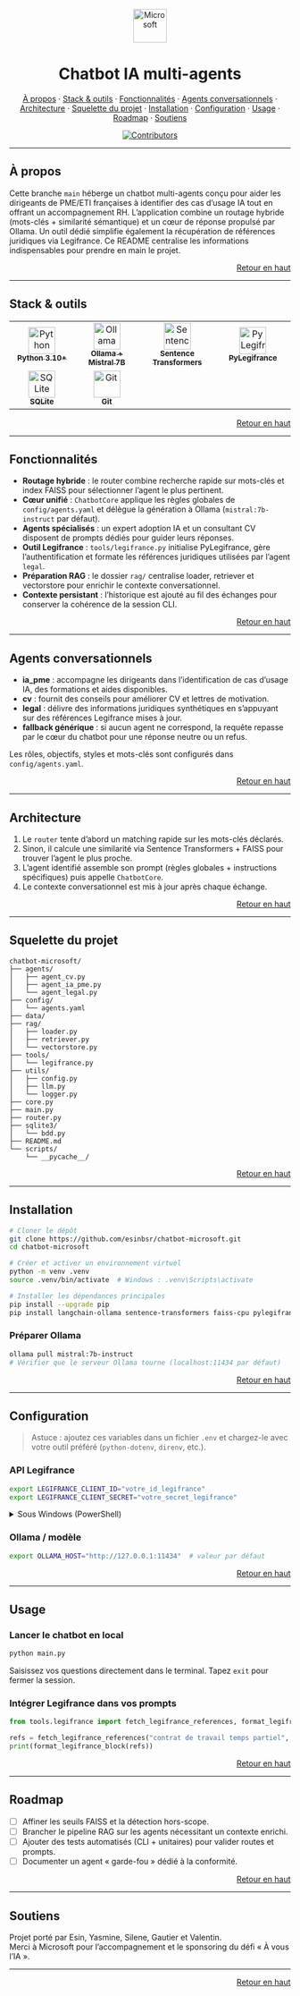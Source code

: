 <a id="top"></a>

<p align="center">
  <img src="https://upload.wikimedia.org/wikipedia/commons/4/44/Microsoft_logo.svg" alt="Microsoft" height="60">
</p>

<h1 align="center">Chatbot IA multi-agents</h1>

<p align="center">
  <a href="#a-propos">À propos</a> ·
  <a href="#stack--outils">Stack & outils</a> ·
  <a href="#fonctionnalites">Fonctionnalités</a> ·
  <a href="#agents-conversationnels">Agents conversationnels</a> ·
  <a href="#architecture">Architecture</a> ·
  <a href="#squelette-du-projet">Squelette du projet</a> ·
  <a href="#installation">Installation</a> ·
  <a href="#configuration">Configuration</a> ·
  <a href="#usage">Usage</a> ·
  <a href="#roadmap">Roadmap</a> ·
  <a href="#soutiens">Soutiens</a>
</p>

<p align="center">
  <a href="https://github.com/esinbsr/chatbot-microsoft/graphs/contributors">
    <img src="https://img.shields.io/github/contributors/esinbsr/chatbot-microsoft.svg?style=for-the-badge&color=0e75b6" alt="Contributors">
  </a>
</p>

---

## À propos

Cette branche `main` héberge un chatbot multi-agents conçu pour aider les dirigeants de PME/ETI françaises à identifier des cas d’usage IA tout en offrant un accompagnement RH. L’application combine un routage hybride (mots-clés + similarité sémantique) et un cœur de réponse propulsé par Ollama. Un outil dédié simplifie également la récupération de références juridiques via Legifrance. Ce README centralise les informations indispensables pour prendre en main le projet.

<p align="right"><a href="#top">Retour en haut</a></p>

---

## Stack & outils

<table align="center">
  <tr>
    <td align="center" width="150">
      <a href="https://www.python.org/" target="_blank" rel="noreferrer">
        <img src="https://cdn.jsdelivr.net/gh/devicons/devicon/icons/python/python-original.svg" alt="Python" height="48" />
        <br /><sub><strong>Python 3.10+</strong></sub>
      </a>
    </td>
    <td align="center" width="150">
      <a href="https://ollama.com/" target="_blank" rel="noreferrer">
        <img src="https://avatars.githubusercontent.com/u/16943930?s=200&v=4" alt="Ollama" height="48" />
        <br /><sub><strong>Ollama + Mistral 7B</strong></sub>
      </a>
    </td>
    <td align="center" width="150">
      <a href="https://www.sbert.net/" target="_blank" rel="noreferrer">
        <img src="https://www.sbert.net/_static/logo.png" alt="Sentence Transformers" height="48" />
        <br /><sub><strong>Sentence Transformers</strong></sub>
      </a>
    </td>
    <td align="center" width="150">
      <a href="https://pylegifrance.github.io/pylegifrance/" target="_blank" rel="noreferrer">
        <img src="https://pylegifrance.github.io/pylegifrance/assets/images/logo.svg" alt="PyLegifrance" height="48" />
        <br /><sub><strong>PyLegifrance</strong></sub>
      </a>
    </td>
  </tr>
  <tr>
    <td align="center" width="150">
      <a href="https://www.sqlite.org/index.html" target="_blank" rel="noreferrer">
        <img src="https://upload.wikimedia.org/wikipedia/commons/3/38/SQLite370.svg" alt="SQLite" height="48" />
        <br /><sub><strong>SQLite</strong></sub>
      </a>
    </td>
    <td align="center" width="150">
      <a href="https://git-scm.com/" target="_blank" rel="noreferrer">
        <img src="https://cdn.jsdelivr.net/gh/devicons/devicon/icons/git/git-original.svg" alt="Git" height="48" />
        <br /><sub><strong>Git</strong></sub>
      </a>
    </td>
  </tr>
</table>

<p align="right"><a href="#top">Retour en haut</a></p>

---

## Fonctionnalités

- **Routage hybride** : le router combine recherche rapide sur mots-clés et index FAISS pour sélectionner l’agent le plus pertinent.
- **Cœur unifié** : `ChatbotCore` applique les règles globales de `config/agents.yaml` et délègue la génération à Ollama (`mistral:7b-instruct` par défaut).
- **Agents spécialisés** : un expert adoption IA et un consultant CV disposent de prompts dédiés pour guider leurs réponses.
- **Outil Legifrance** : `tools/legifrance.py` initialise PyLegifrance, gère l’authentification et formate les références juridiques utilisées par l’agent `legal`.
- **Préparation RAG** : le dossier `rag/` centralise loader, retriever et vectorstore pour enrichir le contexte conversationnel.
- **Contexte persistant** : l’historique est ajouté au fil des échanges pour conserver la cohérence de la session CLI.

<p align="right"><a href="#top">Retour en haut</a></p>

---

## Agents conversationnels

- **ia_pme** : accompagne les dirigeants dans l’identification de cas d’usage IA, des formations et aides disponibles.
- **cv** : fournit des conseils pour améliorer CV et lettres de motivation.
- **legal** : délivre des informations juridiques synthétiques en s’appuyant sur des références Legifrance mises à jour.
- **fallback générique** : si aucun agent ne correspond, la requête repasse par le cœur du chatbot pour une réponse neutre ou un refus.

Les rôles, objectifs, styles et mots-clés sont configurés dans `config/agents.yaml`.

<p align="right"><a href="#top">Retour en haut</a></p>

---

## Architecture

1. Le `router` tente d’abord un matching rapide sur les mots-clés déclarés.
2. Sinon, il calcule une similarité via Sentence Transformers + FAISS pour trouver l’agent le plus proche.
3. L’agent identifié assemble son prompt (règles globales + instructions spécifiques) puis appelle `ChatbotCore`.
4. Le contexte conversationnel est mis à jour après chaque échange.

<p align="right"><a href="#top">Retour en haut</a></p>

---

## Squelette du projet

```text
chatbot-microsoft/
├── agents/
│   ├── agent_cv.py
│   ├── agent_ia_pme.py
│   └── agent_legal.py
├── config/
│   └── agents.yaml
├── data/
├── rag/
│   ├── loader.py
│   ├── retriever.py
│   └── vectorstore.py
├── tools/
│   └── legifrance.py
├── utils/
│   ├── config.py
│   ├── llm.py
│   └── logger.py
├── core.py
├── main.py
├── router.py
├── sqlite3/
│   └── bdd.py
├── README.md
└── scripts/
    └── __pycache__/
```

<p align="right"><a href="#top">Retour en haut</a></p>

---

## Installation

```bash
# Cloner le dépôt
git clone https://github.com/esinbsr/chatbot-microsoft.git
cd chatbot-microsoft

# Créer et activer un environnement virtuel
python -m venv .venv
source .venv/bin/activate  # Windows : .venv\Scripts\activate

# Installer les dépendances principales
pip install --upgrade pip
pip install langchain-ollama sentence-transformers faiss-cpu pylegifrance pyyaml python-dotenv
```

### Préparer Ollama

```bash
ollama pull mistral:7b-instruct
# Vérifier que le serveur Ollama tourne (localhost:11434 par défaut)
```

<p align="right"><a href="#top">Retour en haut</a></p>

---

## Configuration

> Astuce : ajoutez ces variables dans un fichier `.env` et chargez-le avec votre outil préféré (`python-dotenv`, `direnv`, etc.).

### API Legifrance
```bash
export LEGIFRANCE_CLIENT_ID="votre_id_legifrance"
export LEGIFRANCE_CLIENT_SECRET="votre_secret_legifrance"
```
<details>
  <summary>Sous Windows (PowerShell)</summary>

  ```powershell
  $Env:LEGIFRANCE_CLIENT_ID = "votre_id_legifrance"
  $Env:LEGIFRANCE_CLIENT_SECRET = "votre_secret_legifrance"
  ```
</details>

### Ollama / modèle
```bash
export OLLAMA_HOST="http://127.0.0.1:11434"  # valeur par défaut
```

<p align="right"><a href="#top">Retour en haut</a></p>

---

## Usage

### Lancer le chatbot en local
```bash
python main.py
```
Saisissez vos questions directement dans le terminal. Tapez `exit` pour fermer la session.

### Intégrer Legifrance dans vos prompts
```python
from tools.legifrance import fetch_legifrance_references, format_legifrance_block

refs = fetch_legifrance_references("contrat de travail temps partiel", max_results=3)
print(format_legifrance_block(refs))
```

<p align="right"><a href="#top">Retour en haut</a></p>

---

## Roadmap

- [ ] Affiner les seuils FAISS et la détection hors-scope.
- [ ] Brancher le pipeline RAG sur les agents nécessitant un contexte enrichi.
- [ ] Ajouter des tests automatisés (CLI + unitaires) pour valider routes et prompts.
- [ ] Documenter un agent « garde-fou » dédié à la conformité.

<p align="right"><a href="#top">Retour en haut</a></p>

---

## Soutiens

Projet porté par Esin, Yasmine, Silene, Gautier et Valentin.<br>
Merci à Microsoft pour l’accompagnement et le sponsoring du défi « À vous l’IA ».

---

<p align="right">
  <a href="#top">Retour en haut</a>
</p>
